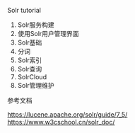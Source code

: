 Solr tutorial

1. Solr服务构建
2. 使用Solr用户管理界面
3. Solr基础
4. 分词
5. Solr索引
6. Solr查询
7. SolrCloud
8. Solr管理维护

参考文档  

https://lucene.apache.org/solr/guide/7_5/  
https://www.w3cschool.cn/solr_doc/
